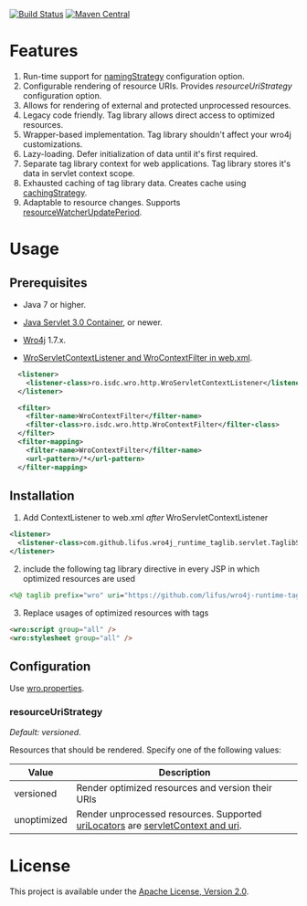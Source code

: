 [![Build Status](https://travis-ci.org/lifus/wro4j-runtime-taglib.svg?branch=master)](https://travis-ci.org/lifus/wro4j-runtime-taglib)
[![Maven Central](https://maven-badges.herokuapp.com/maven-central/com.github.lifus/wro4j-runtime-taglib/badge.svg)](https://maven-badges.herokuapp.com/maven-central/com.github.lifus/wro4j-runtime-taglib/badge.svg)

# Features

1. Run-time support for [namingStrategy][1] configuration option.
2. Configurable rendering of resource URIs. Provides _resourceUriStrategy_ configuration option.
3. Allows for rendering of external and protected unprocessed resources.
4. Legacy code friendly. Tag library allows direct access to optimized resources.
5. Wrapper-based implementation. Tag library shouldn't affect your wro4j customizations.
6. Lazy-loading. Defer initialization of data until it's first required.
7. Separate tag library context for web applications. Tag library stores it's data in servlet context scope.
8. Exhausted caching of tag library data. Creates cache using [cachingStrategy][1].
9. Adaptable to resource changes. Supports [resourceWatcherUpdatePeriod][1].

# Usage

## Prerequisites

* Java 7 or higher.

* [Java Servlet 3.0 Container][2], or newer.

* [Wro4j][3] 1.7.x.

* [WroServletContextListener and WroContextFilter in web.xml][4].
```xml
  <listener>
    <listener-class>ro.isdc.wro.http.WroServletContextListener</listener-class>
  </listener>

  <filter>
    <filter-name>WroContextFilter</filter-name>
    <filter-class>ro.isdc.wro.http.WroContextFilter</filter-class>
  </filter>
  <filter-mapping>
    <filter-name>WroContextFilter</filter-name>
    <url-pattern>/*</url-pattern>
  </filter-mapping>

```

## Installation

1. Add ContextListener to web.xml *after* WroServletContextListener
  ```xml
  <listener>
    <listener-class>com.github.lifus.wro4j_runtime_taglib.servlet.TaglibServletContextListener</listener-class>
  </listener>
  ```

2. include the following tag library directive in every JSP in which optimized resources are used
  ```jsp
  <%@ taglib prefix="wro" uri="https://github.com/lifus/wro4j-runtime-taglib"%>
  ```

3. Replace usages of optimized resources with tags
  ```html
  <wro:script group="all" />
  <wro:stylesheet group="all" />
  ```

## Configuration

Use [wro.properties][3].

### resourceUriStrategy

_Default: versioned_. 

Resources that should be rendered. Specify one of the following values:

| Value       | Description                                                                              |
| ------------| ---------------------------------------------------------------------------------------- |
| versioned   | Render optimized resources and version their URIs                                        |
| unoptimized | Render unprocessed resources. Supported [uriLocators][1] are [servletContext and uri][5].|

# License

This project is available under the [Apache License, Version 2.0](http://www.apache.org/licenses/LICENSE-2.0.html).

[1]: https://code.google.com/p/wro4j/wiki/ConfigurationOptions
[2]: https://jcp.org/aboutJava/communityprocess/final/jsr315/
[3]: http://code.google.com/p/wro4j/wiki/Installation
[4]: https://code.google.com/p/wro4j/wiki/WroServletContextListener
[5]: https://code.google.com/p/wro4j/wiki/ResourceTypes
